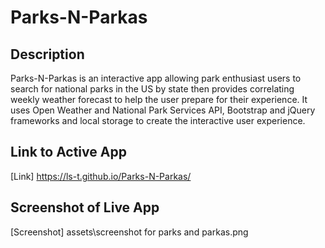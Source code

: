 # Parks-N-Parkas

## Description
Parks-N-Parkas is an interactive app allowing park enthusiast users to search for national parks in the US by state then provides correlating weekly weather forecast to help the user prepare for their experience.  It uses Open Weather and National Park Services API, Bootstrap and jQuery frameworks and local storage to create the interactive user experience. 

## Link to Active App
[Link] https://ls-t.github.io/Parks-N-Parkas/

## Screenshot of Live App 
[Screenshot] assets\screenshot for parks and parkas.png